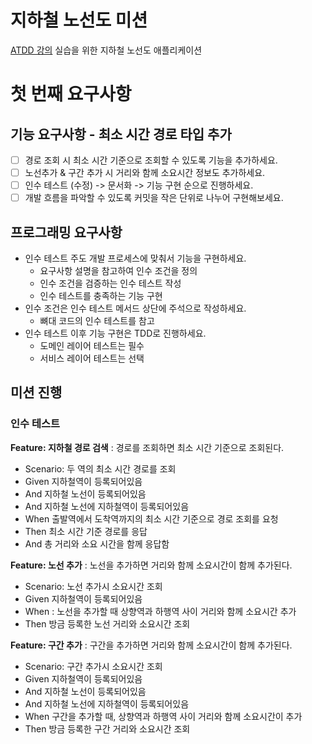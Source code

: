 # 지하철 노선도 미션
[ATDD 강의](https://edu.nextstep.camp/c/R89PYi5H) 실습을 위한 지하철 노선도 애플리케이션

# 첫 번째 요구사항

## 기능 요구사항 - 최소 시간 경로 타입 추가

- [ ] 경로 조회 시 최소 시간 기준으로 조회할 수 있도록 기능을 추가하세요.
- [ ] 노선추가 & 구간 추가 시 거리와 함께 소요시간 정보도 추가하세요.
- [ ] 인수 테스트 (수정) -> 문서화 -> 기능 구현 순으로 진행하세요.
- [ ] 개발 흐름을 파악할 수 있도록 커밋을 작은 단위로 나누어 구현해보세요.

## 프로그래밍 요구사항

- 인수 테스트 주도 개발 프로세스에 맞춰서 기능을 구현하세요.
  - 요구사항 설명을 참고하여 인수 조건을 정의
  - 인수 조건을 검증하는 인수 테스트 작성
  - 인수 테스트를 충족하는 기능 구현
- 인수 조건은 인수 테스트 메서드 상단에 주석으로 작성하세요.
  - 뼈대 코드의 인수 테스트를 참고
- 인수 테스트 이후 기능 구현은 TDD로 진행하세요.
  - 도메인 레이어 테스트는 필수
  - 서비스 레이어 테스트는 선택

## 미션 진행

### 인수 테스트

**Feature: 지하철 경로 검색** : 경로를 조회하면 최소 시간 기준으로 조회된다.

- Scenario: 두 역의 최소 시간 경로를 조회
- Given 지하철역이 등록되어있음
- And 지하철 노선이 등록되어있음
- And 지하철 노선에 지하철역이 등록되어있음
- When 출발역에서 도착역까지의 최소 시간 기준으로 경로 조회를 요청
- Then 최소 시간 기준 경로를 응답
- And 총 거리와 소요 시간을 함께 응답함

**Feature: 노선 추가** : 노선을 추가하면 거리와 함께 소요시간이 함께 추가된다.

- Scenario: 노선 추가시 소요시간 조회
- Given 지하철역이 등록되어있음
- When : 노선을 추가할 때 상향역과 하행역 사이 거리와 함께 소요시간 추가
- Then 방금 등록한 노선 거리와 소요시간 조회


**Feature: 구간 추가** : 구간을 추가하면 거리와 함께 소요시간이 함께 추가된다.

- Scenario: 구간 추가시 소요시간 조회
- Given 지하철역이 등록되어있음
- And 지하철 노선이 등록되어있음
- And 지하철 노선에 지하철역이 등록되어있음
- When 구간을 추가할 때, 상향역과 하행역 사이 거리와 함께 소요시간이 추가
- Then 방금 등록한 구간 거리와 소요시간 조회

